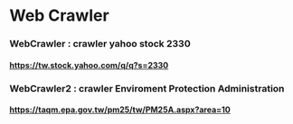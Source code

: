 # Web Crawler
### WebCrawler : crawler yahoo stock 2330
#### https://tw.stock.yahoo.com/q/q?s=2330
### WebCrawler2 : crawler Enviroment Protection Administration 
#### https://taqm.epa.gov.tw/pm25/tw/PM25A.aspx?area=10
